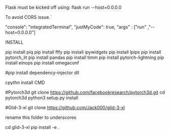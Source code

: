 Flask must be kicked off using:
flask run --host=0.0.0.0

To avoid CORS issue.`

"console": "integratedTerminal",
"justMyCode": true,
"args" :  ["run" ,"--host=0.0.0.0"] 



INSTALL

pip install piq pip install ftfy pip install ipywidgets pip install lpips pip install pytorch_lit pip install pandas pip install timm pip install pytorch-lightning pip install einops pip install omegaconf

#pip install dependency-injector
dll


cpythn install CMD

#Pytorch3d
git clone https://github.com/facebookresearch/pytorch3d.git
cd pytorch3d 
python3 setup.py install


#Glid-3-xl
git clone https://github.com/Jack000/glid-3-xl

rename this folder to underscores

cd glid-3-xl
pip install -e .